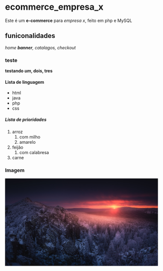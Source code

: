 # ecommerce_empresa_x
Este é um **e-commerce** para *empresa x*, feito em php e MySQL

## funiconalidades 

_home **banner**, catalagos, checkout_

### teste

__testando _um_, dois, tres__


#### Lista de linguagem

* html
* java
* php
* css

##### Lista de prioridades

1. arroz 
    1. com milho
    2. amarelo
2. feijão
    1. com calabresa
3. carne


### Imagem

![foto aleatoria](img/img.jpg)